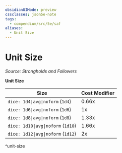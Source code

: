 ```yaml
---
obsidianUIMode: preview
cssclasses: json5e-note
tags:
  - compendium/src/5e/saf
aliases:
  - Unit Size
---
```

# Unit Size
*Source: Strongholds and Followers* 

**Unit Size**

| Size | Cost Modifier |
|------|---------------|
| `dice: 1d4\|avg\|noform` (`1d4`) | 0.66x |
| `dice: 1d6\|avg\|noform` (`1d6`) | 1x |
| `dice: 1d8\|avg\|noform` (`1d8`) | 1.33x |
| `dice: 1d10\|avg\|noform` (`1d10`) | 1.66x |
| `dice: 1d12\|avg\|noform` (`1d12`) | 2x |
^unit-size
